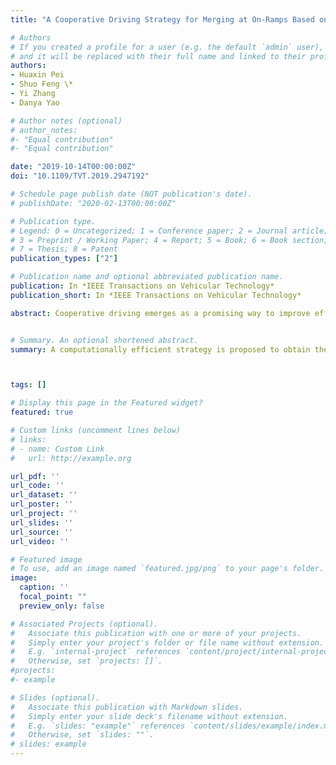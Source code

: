 ```yaml
---
title: "A Cooperative Driving Strategy for Merging at On-Ramps Based on Dynamic Programming"

# Authors
# If you created a profile for a user (e.g. the default `admin` user), write the username (folder name) here 
# and it will be replaced with their full name and linked to their profile.
authors:
- Huaxin Pei
- Shuo Feng \*
- Yi Zhang
- Danya Yao

# Author notes (optional)
# author_notes:
#- "Equal contribution"
#- "Equal contribution"

date: "2019-10-14T00:00:00Z"
doi: "10.1109/TVT.2019.2947192"

# Schedule page publish date (NOT publication's date).
# publishDate: "2020-02-13T00:00:00Z"

# Publication type.
# Legend: 0 = Uncategorized; 1 = Conference paper; 2 = Journal article;
# 3 = Preprint / Working Paper; 4 = Report; 5 = Book; 6 = Book section;
# 7 = Thesis; 8 = Patent
publication_types: ["2"]

# Publication name and optional abbreviated publication name.
publication: In *IEEE Transactions on Vehicular Technology*
publication_short: In *IEEE Transactions on Vehicular Technology*

abstract: Cooperative driving emerges as a promising way to improve efficiency and safety for Connected and Automated Vehicles (CAVs). Its key idea is to design a strategy to schedule the movements of neighboring vehicles. The typical cooperative driving strategies can be categorized into two categories. The first category is optimal strategy, which aims to find the globally optimal passing order of vehicles, but the computational cost of this strategy grows significantly with the increasing number of vehicles. The second category is sub-optimal strategy, which uses heuristic rules or other methods to export an acceptable local optimal solution within a limited computation time. However, there usually lacks a rigorous theoretical guarantee of the performances, and further validation is always required for practical applications. To overcome all these limitations, a computationally efficient strategy is proposed to obtain the globally optimal passing order based on dynamic programming (DP). Specifically, the problem of merging at on-ramps is resolved by a DP method, which uses the domain knowledge to reduce the complexity by well defining the state space, state transition, and criterion function. With the DP method, it is proved that the globally optimal passing order can be obtained with the quadratic polynomial computational complexity of O(N^2), where N denotes the number of vehicles. Simulation results demonstrate the performances of the proposed strategy regarding optimality and efficiency.


# Summary. An optional shortened abstract.
summary: A computationally efficient strategy is proposed to obtain the globally optimal passing order based on dynamic programming (DP). Specifically, the problem of merging at on-ramps is resolved by a DP method, which uses the domain knowledge to reduce the complexity by well defining the state space, state transition, and criterion function. With the DP method, it is proved that the globally optimal passing order can be obtained with the quadratic polynomial computational complexity of O(N 2 ), where N denotes the number of vehicles. 



tags: []

# Display this page in the Featured widget?
featured: true

# Custom links (uncomment lines below)
# links:
# - name: Custom Link
#   url: http://example.org

url_pdf: ''
url_code: ''
url_dataset: ''
url_poster: ''
url_project: ''
url_slides: ''
url_source: ''
url_video: ''

# Featured image
# To use, add an image named `featured.jpg/png` to your page's folder. 
image:
  caption: ''
  focal_point: ""
  preview_only: false

# Associated Projects (optional).
#   Associate this publication with one or more of your projects.
#   Simply enter your project's folder or file name without extension.
#   E.g. `internal-project` references `content/project/internal-project/index.md`.
#   Otherwise, set `projects: []`.
#projects:
#- example

# Slides (optional).
#   Associate this publication with Markdown slides.
#   Simply enter your slide deck's filename without extension.
#   E.g. `slides: "example"` references `content/slides/example/index.md`.
#   Otherwise, set `slides: ""`.
# slides: example
---
```


